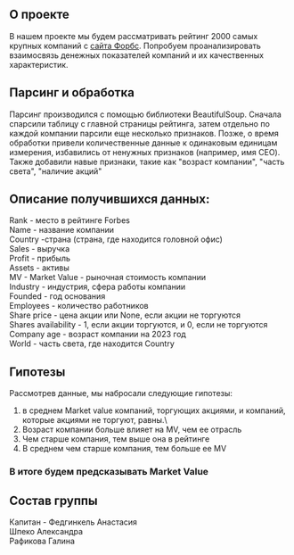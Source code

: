 ## О проекте
В нашем проекте мы будем рассматривать рейтинг 2000 самых крупных компаний с [сайта Форбс](https://www.forbes.com/consent/ketch/?toURL=https://www.forbes.com/lists/global2000/). 
Попробуем проанализировать взаимосвязь денежных показателей компаний и их качественных характеристик.

## Парсинг и обработка
Парсинг производился с помощью библиотеки BeautifulSoup. Сначала спарсили таблицу с главной страницы рейтинга, затем отдельно по каждой компании парсили еще несколько признаков. Позже, о время обработки привели количественные данные к одинаковым единицам измерения, избавились от ненужных признаков (например, имя CEO). Также добавили навые признаки, такие как "возраст компании", "часть света", "наличие акций"

## Описание получившихся данных:
Rank - место в рейтинге Forbes\
Name - название компании\
Country -страна (страна, где находится головной офис)\
Sales - выручка\
Profit - прибыль\
Assets - активы\
MV - Market Value - рыночная стоимость компании\
Industry - индустрия, сфера работы компании\
Founded - год основания\
Employees - количество работников\
Share price - цена акции или None, если акции не торгуются\
Shares availability - 1, если акции торгуются, и 0, если не торгуются\
Company age - возраст компании на 2023 год\
World - часть света, где находится Country


## Гипотезы
Рассмотрев данные, мы набросали следующие гипотезы:
1. в среднем Market value компаний, торгующих акциями, и компаний, которые акциями не торгуют, равны.\ 
2. Возраст компании больше влияет на MV, чем ее отрасль
3. Чем старше компания, тем выше она в рейтинге
4. В среднем чем старше компания, тем больше ее MV

### В итоге будем предсказывать Market Value

## Состав группы
Капитан - Федгинкель Анастасия\
Шпеко Александра\
Рафикова Галина
